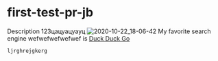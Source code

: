 # first-test-pr-jb
Description 123цацуацуауц
![2020-10-22_18-06-42](https://user-images.githubusercontent.com/63915539/99085441-3c9d3a00-25d9-11eb-9015-866df14d75d2.png)
My favorite search engine wefwefwefwefwef is [Duck Duck Go](https://duckduckgo.com)

    ljrghrejgkerg